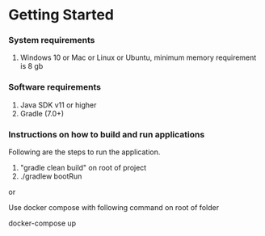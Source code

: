 # Getting Started

### System requirements

1. Windows 10 or Mac or Linux or Ubuntu, minimum memory requirement is 8 gb

### Software requirements

1. Java SDK v11 or higher
2. Gradle (7.0+)


### Instructions on how to build and run applications

Following are the steps to run the application.

1. "gradle clean build" on root of project
2. ./gradlew bootRun

or

Use docker compose with following command on root of folder

docker-compose up





